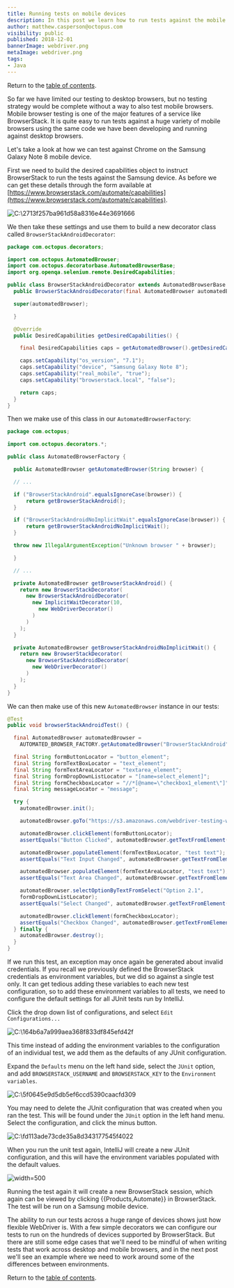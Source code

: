 ```yaml
---
title: Running tests on mobile devices
description: In this post we learn how to run tests against the mobile devices in BrowserStack.
author: matthew.casperson@octopus.com
visibility: public
published: 2018-12-01
bannerImage: webdriver.png
metaImage: webdriver.png
tags:
- Java
---
```


Return to the [table of contents](../0-toc/webdriver-toc.md).

So far we have limited our testing to desktop browsers, but no testing strategy would be complete without a way to also test mobile browsers. Mobile browser testing is one of the major features of a service like BrowserStack. It is quite easy to run tests against a huge variety of mobile browsers using the same code we have been developing and running against desktop browsers.

Let's take a look at how we can test against Chrome on the Samsung Galaxy Note 8 mobile device.

First we need to build the desired capabilities object to instruct BrowserStack to run the tests against the Samsung device. As before we can get these details through the form available at
[https://www.browserstack.com/automate/capabilities](https://www.browserstack.com/automate/capabilities).

![C:\2713f257ba961d58a8316e44e3691666](image1.png "width=500")

We then take these settings and use them to build a new decorator class called `BrowserStackAndroidDecorator`:

```java
package com.octopus.decorators;

import com.octopus.AutomatedBrowser;
import com.octopus.decoratorbase.AutomatedBrowserBase;
import org.openqa.selenium.remote.DesiredCapabilities;

public class BrowserStackAndroidDecorator extends AutomatedBrowserBase {
  public BrowserStackAndroidDecorator(final AutomatedBrowser automatedBrowser) {

  super(automatedBrowser);

  }

  @Override
  public DesiredCapabilities getDesiredCapabilities() {

    final DesiredCapabilities caps = getAutomatedBrowser().getDesiredCapabilities();

    caps.setCapability("os_version", "7.1");
    caps.setCapability("device", "Samsung Galaxy Note 8");
    caps.setCapability("real_mobile", "true");
    caps.setCapability("browserstack.local", "false");

    return caps;
  }
}
```

Then we make use of this class in our `AutomatedBrowserFactory`:

```java
package com.octopus;

import com.octopus.decorators.*;

public class AutomatedBrowserFactory {

  public AutomatedBrowser getAutomatedBrowser(String browser) {

  // ...

  if ("BrowserStackAndroid".equalsIgnoreCase(browser)) {
      return getBrowserStackAndroid();
  }

  if ("BrowserStackAndroidNoImplicitWait".equalsIgnoreCase(browser)) {
      return getBrowserStackAndroidNoImplicitWait();
  }

  throw new IllegalArgumentException("Unknown browser " + browser);

  }

  // ...

  private AutomatedBrowser getBrowserStackAndroid() {
    return new BrowserStackDecorator(
      new BrowserStackAndroidDecorator(
        new ImplicitWaitDecorator(10,
          new WebDriverDecorator()
        )
      )
    );
  }

  private AutomatedBrowser getBrowserStackAndroidNoImplicitWait() {
    return new BrowserStackDecorator(
      new BrowserStackAndroidDecorator(
        new WebDriverDecorator()
      )
    );
  }
}
```

We can then make use of this new `AutomatedBrowser` instance in our tests:

```java
@Test
public void browserStackAndroidTest() {

  final AutomatedBrowser automatedBrowser =
    AUTOMATED_BROWSER_FACTORY.getAutomatedBrowser("BrowserStackAndroid");

  final String formButtonLocator = "button_element";
  final String formTextBoxLocator = "text_element";
  final String formTextAreaLocator = "textarea_element";
  final String formDropDownListLocator = "[name=select_element]";
  final String formCheckboxLocator = "//*[@name=\"checkbox1_element\"]";
  final String messageLocator = "message";

  try {
    automatedBrowser.init();

    automatedBrowser.goTo("https://s3.amazonaws.com/webdriver-testing-website/form.html");

    automatedBrowser.clickElement(formButtonLocator);
    assertEquals("Button Clicked", automatedBrowser.getTextFromElement(messageLocator));

    automatedBrowser.populateElement(formTextBoxLocator, "test text");
    assertEquals("Text Input Changed", automatedBrowser.getTextFromElement(messageLocator));

    automatedBrowser.populateElement(formTextAreaLocator, "test text");
    assertEquals("Text Area Changed", automatedBrowser.getTextFromElement(messageLocator));

    automatedBrowser.selectOptionByTextFromSelect("Option 2.1",
    formDropDownListLocator);
    assertEquals("Select Changed", automatedBrowser.getTextFromElement(messageLocator));

    automatedBrowser.clickElement(formCheckboxLocator);
    assertEquals("Checkbox Changed", automatedBrowser.getTextFromElement(messageLocator));
  } finally {
    automatedBrowser.destroy();
  }
}
```

If we run this test, an exception may once again be generated about invalid credentials. If you recall we previously defined the BrowserStack credentials as environment variables, but we did so against a single test only. It can get tedious adding these variables to each new test configuration, so to add these environment variables to all tests, we need to configure the default settings for all JUnit tests run by IntelliJ.

Click the drop down list of configurations, and select `Edit Configurations...`

![C:\164b6a7a999aea368f833df845efd42f](image2.png "width=500")

This time instead of adding the environment variables to the configuration of an individual test, we add them as the defaults of any JUnit configuration.

Expand the `Defaults` menu on the left hand side, select the `JUnit` option, and add `BROWSERSTACK_USERNAME` and `BROWSERSTACK_KEY` to the `Environment variables`.

![C:\5f0645e9d5db5ef6ccd5390caacfd309](image3.png "width=500")

You may need to delete the JUnit configuration that was created when you ran the test. This will be found under the `JUnit` option in the left hand menu. Select the configuration, and click the minus button.

![C:\fd113ade73cde35a8d343177545f4022](image4.png "width=500")

When you run the unit test again, IntelliJ will create a new JUnit configuration, and this will have the environment variables populated with the default values.

![](image5.png "width=500")

Running the test again it will create a new BrowserStack session, which again can be viewed by clicking {{Products,Automate}} in BrowserStack. The test will be run on a Samsung mobile device.

The ability to run our tests across a huge range of devices shows just how flexible WebDriver is. With a few simple decorators we can configure our tests to run on the hundreds of devices supported by BrowserStack. But there are still some edge cases that we'll need to be mindful of when writing tests that work across desktop and mobile browsers, and in the next post we'll see an example where we need to work around some of the differences between environments.

Return to the [table of contents](../0-toc/webdriver-toc.md).
